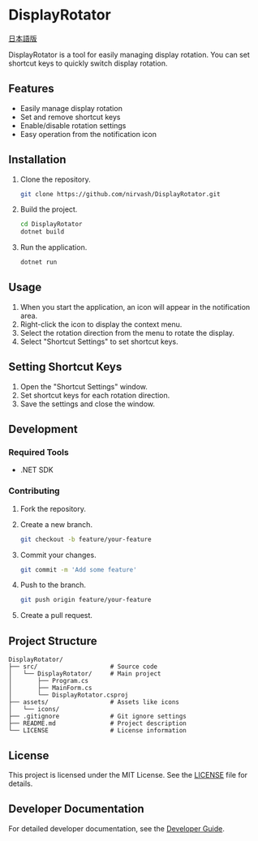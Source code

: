 # DisplayRotator

[日本語版](README.md)

DisplayRotator is a tool for easily managing display rotation. You can set shortcut keys to quickly switch display rotation.

## Features

- Easily manage display rotation
- Set and remove shortcut keys
- Enable/disable rotation settings
- Easy operation from the notification icon

## Installation

1. Clone the repository.

   ```bash
   git clone https://github.com/nirvash/DisplayRotator.git
   ```

2. Build the project.

   ```bash
   cd DisplayRotator
   dotnet build
   ```

3. Run the application.

   ```bash
   dotnet run
   ```

## Usage

1. When you start the application, an icon will appear in the notification area.
2. Right-click the icon to display the context menu.
3. Select the rotation direction from the menu to rotate the display.
4. Select "Shortcut Settings" to set shortcut keys.

## Setting Shortcut Keys

1. Open the "Shortcut Settings" window.
2. Set shortcut keys for each rotation direction.
3. Save the settings and close the window.

## Development

### Required Tools

- .NET SDK

### Contributing

1. Fork the repository.
2. Create a new branch.

   ```bash
   git checkout -b feature/your-feature
   ```

3. Commit your changes.

   ```bash
   git commit -m 'Add some feature'
   ```

4. Push to the branch.

   ```bash
   git push origin feature/your-feature
   ```

5. Create a pull request.

## Project Structure

```
DisplayRotator/
├── src/                    # Source code
│   └── DisplayRotator/     # Main project
│       ├── Program.cs
│       ├── MainForm.cs
│       └── DisplayRotator.csproj
├── assets/                 # Assets like icons
│   └── icons/
├── .gitignore              # Git ignore settings
├── README.md               # Project description
└── LICENSE                 # License information
```

## License

This project is licensed under the MIT License. See the [LICENSE](LICENSE) file for details.

## Developer Documentation

For detailed developer documentation, see the [Developer Guide](Developer.md).
